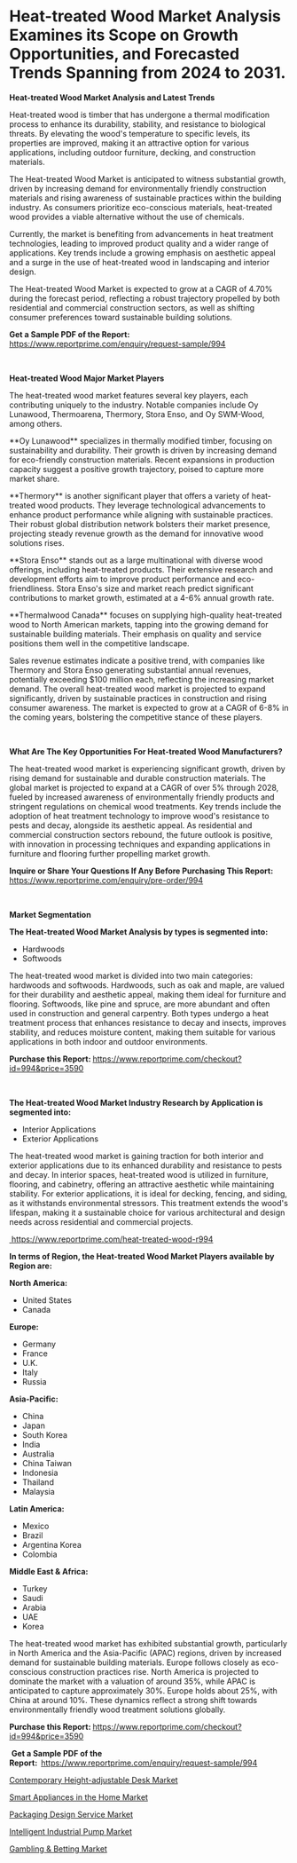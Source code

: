 <p><h1>Heat-treated Wood Market Analysis Examines its Scope on Growth Opportunities, and Forecasted Trends Spanning from 2024 to 2031.</h1></p><p><strong>Heat-treated Wood Market Analysis and Latest Trends</strong></p>
<p><p>Heat-treated wood is timber that has undergone a thermal modification process to enhance its durability, stability, and resistance to biological threats. By elevating the wood's temperature to specific levels, its properties are improved, making it an attractive option for various applications, including outdoor furniture, decking, and construction materials.</p><p>The Heat-treated Wood Market is anticipated to witness substantial growth, driven by increasing demand for environmentally friendly construction materials and rising awareness of sustainable practices within the building industry. As consumers prioritize eco-conscious materials, heat-treated wood provides a viable alternative without the use of chemicals.</p><p>Currently, the market is benefiting from advancements in heat treatment technologies, leading to improved product quality and a wider range of applications. Key trends include a growing emphasis on aesthetic appeal and a surge in the use of heat-treated wood in landscaping and interior design. </p><p>The Heat-treated Wood Market is expected to grow at a CAGR of 4.70% during the forecast period, reflecting a robust trajectory propelled by both residential and commercial construction sectors, as well as shifting consumer preferences toward sustainable building solutions.</p></p>
<p><strong>Get a Sample PDF of the Report:&nbsp;</strong> <a href="https://www.reportprime.com/enquiry/request-sample/994">https://www.reportprime.com/enquiry/request-sample/994</a></p>
<p>&nbsp;</p>
<p><strong>Heat-treated Wood Major Market Players</strong></p>
<p><p>The heat-treated wood market features several key players, each contributing uniquely to the industry. Notable companies include Oy Lunawood, Thermoarena, Thermory, Stora Enso, and Oy SWM-Wood, among others.</p><p>**Oy Lunawood** specializes in thermally modified timber, focusing on sustainability and durability. Their growth is driven by increasing demand for eco-friendly construction materials. Recent expansions in production capacity suggest a positive growth trajectory, poised to capture more market share.</p><p>**Thermory** is another significant player that offers a variety of heat-treated wood products. They leverage technological advancements to enhance product performance while aligning with sustainable practices. Their robust global distribution network bolsters their market presence, projecting steady revenue growth as the demand for innovative wood solutions rises.</p><p>**Stora Enso** stands out as a large multinational with diverse wood offerings, including heat-treated products. Their extensive research and development efforts aim to improve product performance and eco-friendliness. Stora Enso's size and market reach predict significant contributions to market growth, estimated at a 4-6% annual growth rate.</p><p>**Thermalwood Canada** focuses on supplying high-quality heat-treated wood to North American markets, tapping into the growing demand for sustainable building materials. Their emphasis on quality and service positions them well in the competitive landscape.</p><p>Sales revenue estimates indicate a positive trend, with companies like Thermory and Stora Enso generating substantial annual revenues, potentially exceeding $100 million each, reflecting the increasing market demand. The overall heat-treated wood market is projected to expand significantly, driven by sustainable practices in construction and rising consumer awareness. The market is expected to grow at a CAGR of 6-8% in the coming years, bolstering the competitive stance of these players.</p></p>
<p>&nbsp;</p>
<p><strong>What Are The Key Opportunities For Heat-treated Wood Manufacturers?</strong></p>
<p><p>The heat-treated wood market is experiencing significant growth, driven by rising demand for sustainable and durable construction materials. The global market is projected to expand at a CAGR of over 5% through 2028, fueled by increased awareness of environmentally friendly products and stringent regulations on chemical wood treatments. Key trends include the adoption of heat treatment technology to improve wood's resistance to pests and decay, alongside its aesthetic appeal. As residential and commercial construction sectors rebound, the future outlook is positive, with innovation in processing techniques and expanding applications in furniture and flooring further propelling market growth.</p></p>
<p><strong>Inquire or Share Your Questions If Any Before Purchasing This Report:</strong> <a href="https://www.reportprime.com/enquiry/pre-order/994">https://www.reportprime.com/enquiry/pre-order/994</a></p>
<p>&nbsp;</p>
<p><strong>Market Segmentation</strong></p>
<p><strong>The Heat-treated Wood Market Analysis by types is segmented into:</strong></p>
<p><ul><li>Hardwoods</li><li>Softwoods</li></ul></p>
<p><p>The heat-treated wood market is divided into two main categories: hardwoods and softwoods. Hardwoods, such as oak and maple, are valued for their durability and aesthetic appeal, making them ideal for furniture and flooring. Softwoods, like pine and spruce, are more abundant and often used in construction and general carpentry. Both types undergo a heat treatment process that enhances resistance to decay and insects, improves stability, and reduces moisture content, making them suitable for various applications in both indoor and outdoor environments.</p></p>
<p><strong>Purchase this Report:&nbsp;</strong><a href="https://www.reportprime.com/checkout?id=994&price=3590">https://www.reportprime.com/checkout?id=994&price=3590</a></p>
<p>&nbsp;</p>
<p><strong>The Heat-treated Wood Market Industry Research by Application is segmented into:</strong></p>
<p><ul><li>Interior Applications</li><li>Exterior Applications</li></ul></p>
<p><p>The heat-treated wood market is gaining traction for both interior and exterior applications due to its enhanced durability and resistance to pests and decay. In interior spaces, heat-treated wood is utilized in furniture, flooring, and cabinetry, offering an attractive aesthetic while maintaining stability. For exterior applications, it is ideal for decking, fencing, and siding, as it withstands environmental stressors. This treatment extends the wood's lifespan, making it a sustainable choice for various architectural and design needs across residential and commercial projects.</p></p>
<p><a href="https://www.reportprime.com/heat-treated-wood-r994">&nbsp;https://www.reportprime.com/heat-treated-wood-r994</a></p>
<p><strong>In terms of Region, the Heat-treated Wood Market Players available by Region are:</strong></p>
<p>
    <p> <strong> North America: </strong>
        <ul>
            <li>United States</li>
            <li>Canada</li>
        </ul>
        </p> 
    <p> <strong> Europe: </strong>
        <ul>
            <li>Germany</li>
            <li>France</li>
            <li>U.K.</li>
            <li>Italy</li>
            <li>Russia</li>
        </ul>
        </p> 
    <p> <strong> Asia-Pacific: </strong>
        <ul>
            <li>China</li>
            <li>Japan</li>
            <li>South Korea</li>
            <li>India</li>
            <li>Australia</li>
            <li>China Taiwan</li>
            <li>Indonesia</li>
            <li>Thailand</li>
            <li>Malaysia</li>
        </ul>
        </p> 
    <p> <strong> Latin America: </strong>
        <ul>
            <li>Mexico</li>
            <li>Brazil</li>
            <li>Argentina Korea</li>
            <li>Colombia</li>
        </ul>
        </p> 
    <p> <strong> Middle East & Africa: </strong>
        <ul>
            <li>Turkey</li>
            <li>Saudi</li>
            <li>Arabia</li>
            <li>UAE</li>
            <li>Korea</li>
        </ul>
    </p>
    </p>
<p><p>The heat-treated wood market has exhibited substantial growth, particularly in North America and the Asia-Pacific (APAC) regions, driven by increased demand for sustainable building materials. Europe follows closely as eco-conscious construction practices rise. North America is projected to dominate the market with a valuation of around 35%, while APAC is anticipated to capture approximately 30%. Europe holds about 25%, with China at around 10%. These dynamics reflect a strong shift towards environmentally friendly wood treatment solutions globally.</p></p>
<p><strong>Purchase this Report: </strong><a href="https://www.reportprime.com/checkout?id=994&price=3590">https://www.reportprime.com/checkout?id=994&price=3590</a></p>
<p>&nbsp;<strong>Get a Sample PDF of the Report:&nbsp;&nbsp;</strong><a href="https://www.reportprime.com/enquiry/request-sample/994">https://www.reportprime.com/enquiry/request-sample/994</a></p>
<p><strong></strong></p>
<p><p><a href="https://github.com/sofayahoo2023/Market-Research-Report-List-6/blob/main/contemporary-height-adjustable-desk-market.md">Contemporary Height-adjustable Desk Market</a></p><p><a href="https://issuu.com/reportprime-2/docs/smart-appliances-in-the-home-market_dadd8614c54970">Smart Appliances in the Home Market</a></p><p><a href="https://medium.com/@rachel.payne546456/packaging-design-service-market-global-market-trends-and-market-forecast-2024-2031-2137747fc36f">Packaging Design Service Market</a></p><p><a href="https://issuu.com/reportprime-2/docs/intelligent-industrial-pump-market-_3ce98595a56a6f">Intelligent Industrial Pump Market</a></p><p><a href="https://github.com/joannesouthgate/Market-Research-Report-List-4/blob/main/gambling-betting-market.md">Gambling & Betting Market</a></p></p>
